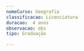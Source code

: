 ```yaml
---
nomeCurso: Geografia 
classificacao: Licenciatura 
duracao:  4 anos 
observacao: obs
tipo: Graduação 

---
```


